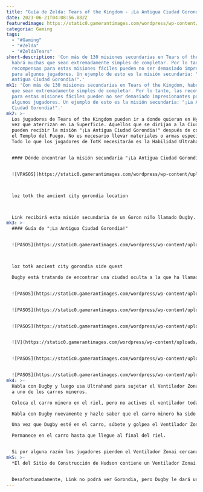 ```yaml
---
title: "Guía de Zelda: Tears of the Kingdom - ¡La Antigua Ciudad Gorondia!"
date: 2023-06-21T04:08:56.882Z
featuredimage: https://static0.gamerantimages.com/wordpress/wp-content/uploads/wm/2023/06/loz-totk-the-ancient-city-gorondia-feature.jpg?q=50&fit=contain&w=1140&h=&dpr=1.5
categoria: Gaming
tags:
  - "#Gaming"
  - "#Zelda"
  - "#ZeldaTears"
short-description: 'Con más de 130 misiones secundarias en Tears of the Kingdom,
  habrá muchas que sean extremadamente simples de completar. Por lo tanto, las
  recompensas para estas misiones fáciles pueden no ser demasiado impresionantes
  para algunos jugadores. Un ejemplo de esto es la misión secundaria: "¡La
  Antigua Ciudad Gorondia!".'
mk1: 'Con más de 130 misiones secundarias en Tears of the Kingdom, habrá muchas
  que sean extremadamente simples de completar. Por lo tanto, las recompensas
  para estas misiones fáciles pueden no ser demasiado impresionantes para
  algunos jugadores. Un ejemplo de esto es la misión secundaria: "¡La Antigua
  Ciudad Gorondia!".'
mk2: >-
  Los jugadores de Tears of the Kingdom pueden ir a donde quieran en Hyrule una
  vez que aterrizan en La Superficie. Aquellos que se dirijan a la Ciudad Goron
  pueden recibir la misión "¡La Antigua Ciudad Gorondia!" después de completar
  el Templo del Fuego. No es necesario llevar materiales o armas específicas.
  Todo lo que los jugadores de TotK necesitarán es la Habilidad Ultrahand.


  #### Dónde encontrar la misión secundaria "¡La Antigua Ciudad Gorondia!"


  ![VPASOS](https://static0.gamerantimages.com/wordpress/wp-content/uploads/wm/2023/06/fza9wdwaqaawvle.jpg?q=50&fit=crop&w=1500&dpr=1.5 "PASOS")



  loz totk the ancient city gorondia location



  Link recibirá esta misión secundaria de un Goron niño llamado Dugby. Está justo al norte de la Ciudad Goron en las coordenadas 1744, 2574, 0427 cerca de un riel de carro minero. Sin embargo, si los jugadores no han completado la misión principal "Yunobo de la Ciudad Goron", no podrán hacer "¡La Antigua Ciudad Gorondia!". Por lo tanto, los jugadores deberán avanzar en la historia principal antes de buscar a Dugby.
mk3: >-
  #### Guía de "¡La Antigua Ciudad Gorondia!"


  ![PASOS](https://static0.gamerantimages.com/wordpress/wp-content/uploads/wm/2023/06/fza9wduaiaa1exq.jpg?q=50&fit=crop&w=1500&dpr=1.5 "PASOS")



  loz totk ancient city gorondia side quest

  Dugby está tratando de encontrar una ciudad oculta a la que ha llamado "Gorondia". Sus fuentes parecen indicar la dirección de la sede de YunoboCo, pero no puede llegar allí sin un carro minero en funcionamiento. Esto es lo que debes hacer:


  ![PASOS](https://static0.gamerantimages.com/wordpress/wp-content/uploads/2023/06/loz-totk-ancient-city-gorondia-walkthrough.jpg?q=50&fit=contain&w=750&h=415&dpr=1.5 "PASOS")


  ![PASOS](https://static0.gamerantimages.com/wordpress/wp-content/uploads/2023/06/loz-totk-ancient-city-gorondia-walkthrough-1.jpg?q=50&fit=contain&w=750&h=415&dpr=1.5 "PASOS")


  ![PASOS](https://static0.gamerantimages.com/wordpress/wp-content/uploads/2023/06/loz-totk-ancient-city-gorondia-walkthrough-2.jpg?q=50&fit=contain&w=750&h=415&dpr=1.5 "PASOS")


  ![V](https://static0.gamerantimages.com/wordpress/wp-content/uploads/2023/06/loz-totk-ancient-city-gorondia-walkthrough-3.jpg?q=50&fit=contain&w=750&h=415&dpr=1.5 "PASOS")


  ![PASOS](https://static0.gamerantimages.com/wordpress/wp-content/uploads/2023/06/loz-totk-ancient-city-gorondia-walkthrough-4.jpg?q=50&fit=contain&w=750&h=415&dpr=1.5 "PASOS")


  ![PASOS](https://static0.gamerantimages.com/wordpress/wp-content/uploads/2023/06/loz-totk-ancient-city-gorondia-walkthrough-5.jpg?q=50&fit=contain&w=750&h=415&dpr=1.5 "PASOS")
mk4: >-
  Habla con Dugby y luego usa Ultrahand para sujetar el Ventilador Zonai cercano
  a uno de los carros mineros.

  Coloca el carro minero en el riel, pero no actives el ventilador todavía.

  Habla con Dugby nuevamente y hazle saber que el carro minero ha sido arreglado.

  Una vez que Dugby esté en el carro, súbete y golpea el Ventilador Zonai con un arma cuerpo a cuerpo (o con el ventilador).

  Permanece en el carro hasta que llegue al final del riel.


  Si por alguna razón los jugadores pierden el Ventilador Zonai cercano, pueden conseguir uno propio a través de una cápsula de Ventilador Zonai de un Dispensador Zonai. Hay uno en el Pueblo Kakariko, en el Sitio de Construcción de Hudson* y en el Puente Digdogg. También hay muchos Dispensadores en las Islas del Cielo.
mk5: >-
  *El del Sitio de Construcción de Hudson contiene un Ventilador Zonai.


  Desafortunadamente, Link no podrá ver Gorondia, pero Dugby le dará una Carga Zonai como agradecimiento por su ayuda. Es una recompensa bastante modesta, pero las Cargas Zonai tienen sus usos. Se pueden usar para cargar la Batería Zonai de Link cuando está usando Dispositivos Zonai. También se pueden usar en los Dispensadores Zonai para generar cápsulas de Dispositivos Zonai.
---
```

